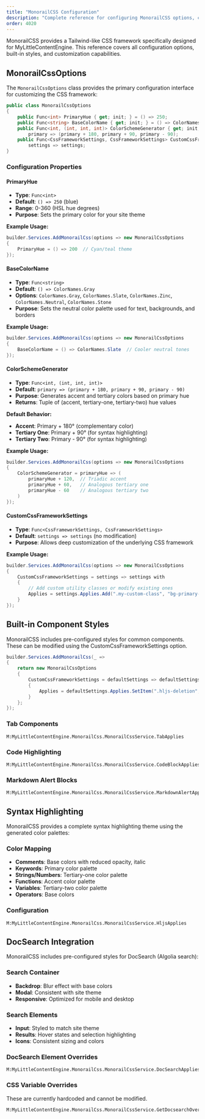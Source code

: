 ```yaml
---
title: "MonorailCSS Configuration"
description: "Complete reference for configuring MonorailCSS options, color schemes, and styling in MyLittleContentEngine"
order: 4020
---
```


MonorailCSS provides a Tailwind-like CSS framework specifically designed for MyLittleContentEngine. This reference covers all configuration options, built-in styles, and customization capabilities.

## MonorailCssOptions

The `MonorailCssOptions` class provides the primary configuration interface for customizing the CSS framework:

```csharp
public class MonorailCssOptions
{
    public Func<int> PrimaryHue { get; init; } = () => 250;
    public Func<string> BaseColorName { get; init; } = () => ColorNames.Gray;
    public Func<int, (int, int, int)> ColorSchemeGenerator { get; init; } = 
        primary => (primary + 180, primary + 90, primary - 90);
    public Func<CssFrameworkSettings, CssFrameworkSettings> CustomCssFrameworkSettings { get; init; } = 
        settings => settings;
}
```

### Configuration Properties

#### PrimaryHue
- **Type**: `Func<int>`
- **Default**: `() => 250` (blue)
- **Range**: 0-360 (HSL hue degrees)
- **Purpose**: Sets the primary color for your site theme

**Example Usage:**
```csharp
builder.Services.AddMonorailCss(options => new MonorailCssOptions
{
    PrimaryHue = () => 200  // Cyan/teal theme
});
```

#### BaseColorName
- **Type**: `Func<string>`
- **Default**: `() => ColorNames.Gray`
- **Options**: `ColorNames.Gray`, `ColorNames.Slate`, `ColorNames.Zinc`, `ColorNames.Neutral`, `ColorNames.Stone`
- **Purpose**: Sets the neutral color palette used for text, backgrounds, and borders

**Example Usage:**
```csharp
builder.Services.AddMonorailCss(options => new MonorailCssOptions
{
    BaseColorName = () => ColorNames.Slate  // Cooler neutral tones
});
```

#### ColorSchemeGenerator
- **Type**: `Func<int, (int, int, int)>`
- **Default**: `primary => (primary + 180, primary + 90, primary - 90)`
- **Purpose**: Generates accent and tertiary colors based on primary hue
- **Returns**: Tuple of (accent, tertiary-one, tertiary-two) hue values

**Default Behavior:**
- **Accent**: Primary + 180° (complementary color)
- **Tertiary One**: Primary + 90° (for syntax highlighting)
- **Tertiary Two**: Primary - 90° (for syntax highlighting)

**Example Usage:**
```csharp
builder.Services.AddMonorailCss(options => new MonorailCssOptions
{
    ColorSchemeGenerator = primaryHue => (
        primaryHue + 120,  // Triadic accent
        primaryHue + 60,   // Analogous tertiary one
        primaryHue - 60    // Analogous tertiary two
    )
});
```

#### CustomCssFrameworkSettings
- **Type**: `Func<CssFrameworkSettings, CssFrameworkSettings>`
- **Default**: `settings => settings` (no modification)
- **Purpose**: Allows deep customization of the underlying CSS framework

**Example Usage:**
```csharp
builder.Services.AddMonorailCss(options => new MonorailCssOptions
{
    CustomCssFrameworkSettings = settings => settings with
    {
        // Add custom utility classes or modify existing ones
        Applies = settings.Applies.Add(".my-custom-class", "bg-primary-500 text-white p-4")
    }
});
```

## Built-in Component Styles

MonorailCSS includes pre-configured styles for common components. These can be modified using
the CustomCssFrameworkSettings option.

```csharp
builder.Services.AddMonorailCss(_ =>
{
    return new MonorailCssOptions
    {
        CustomCssFrameworkSettings = defaultSettings => defaultSettings with
        {
            Applies = defaultSettings.Applies.SetItem(".hljs-deletion", "text-amber-700 dark:text-amber-300")
        }
    };
});
```

### Tab Components
```csharp:xmldocid,bodyonly
M:MyLittleContentEngine.MonorailCss.MonorailCssService.TabApplies
```

### Code Highlighting
```csharp:xmldocid,bodyonly
M:MyLittleContentEngine.MonorailCss.MonorailCssService.CodeBlockApplies
```

### Markdown Alert Blocks
```csharp:xmldocid,bodyonly
M:MyLittleContentEngine.MonorailCss.MonorailCssService.MarkdownAlertApplies
```

## Syntax Highlighting

MonorailCSS provides a complete syntax highlighting theme using the generated color palettes:

### Color Mapping
- **Comments**: Base colors with reduced opacity, italic
- **Keywords**: Primary color palette
- **Strings/Numbers**: Tertiary-one color palette
- **Functions**: Accent color palette
- **Variables**: Tertiary-two color palette
- **Operators**: Base colors

### Configuration
```csharp:xmldocid,bodyonly
M:MyLittleContentEngine.MonorailCss.MonorailCssService.HljsApplies
```

## DocSearch Integration

MonorailCSS includes pre-configured styles for DocSearch (Algolia search):

### Search Container
- **Backdrop**: Blur effect with base colors
- **Modal**: Consistent with site theme
- **Responsive**: Optimized for mobile and desktop

### Search Elements
- **Input**: Styled to match site theme
- **Results**: Hover states and selection highlighting
- **Icons**: Consistent sizing and colors

### DocSearch Element Overrides

```csharp:xmldocid,bodyonly
M:MyLittleContentEngine.MonorailCss.MonorailCssService.DocSearchApplies
```

### CSS Variable Overrides

These are currently hardcoded and cannot be modified.

```csharp:xmldocid,bodyonly
M:MyLittleContentEngine.MonorailCss.MonorailCssService.GetDocsearchOverride
```

